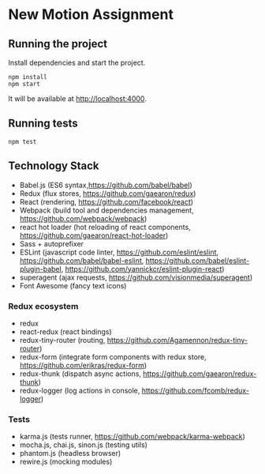 # New Motion Assignment

## Running the project

Install dependencies and start the project.

```
npm install
npm start
```

It will be available at [http://localhost:4000](http://localhost:4000).

## Running tests

```
npm test
```

## Technology Stack

* Babel.js (ES6 syntax,https://github.com/babel/babel)
* Redux (flux stores, https://github.com/gaearon/redux)
* React (rendering, https://github.com/facebook/react)
* Webpack (build tool and dependencies management, https://github.com/webpack/webpack)
* react hot loader (hot reloading of react components, https://github.com/gaearon/react-hot-loader)
* Sass + autoprefixer
* ESLint (javascript code linter, https://github.com/eslint/eslint, https://github.com/babel/babel-eslint, https://github.com/babel/eslint-plugin-babel, https://github.com/yannickcr/eslint-plugin-react)
* superagent (ajax requests, https://github.com/visionmedia/superagent)
* Font Awesome (fancy text icons)

### Redux ecosystem

* redux
* react-redux (react bindings)
* redux-tiny-router (routing, https://github.com/Agamennon/redux-tiny-router)
* redux-form (integrate form components with redux store, https://github.com/erikras/redux-form)
* redux-thunk (dispatch async actions, https://github.com/gaearon/redux-thunk)
* redux-logger (log actions in console, https://github.com/fcomb/redux-logger)

### Tests

* karma.js (tests runner, https://github.com/webpack/karma-webpack)
* mocha.js, chai.js, sinon.js (testing utils)
* phantom.js (headless browser)
* rewire.js (mocking modules)
